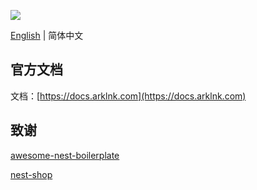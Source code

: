 ![](https://docs.arklnk.com/images/ark-admin.png)

[English](README.md) | 简体中文

## 官方文档

文档：[https://docs.arklnk.com](https://docs.arklnk.com)

## 致谢

[awesome-nest-boilerplate](https://github.com/NarHakobyan/awesome-nest-boilerplate)

[nest-shop](https://github.com/Yuuki-Sakura/nest-shop)
